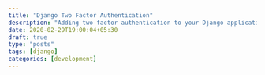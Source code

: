 ```yaml
---
title: "Django Two Factor Authentication"
description: "Adding two factor authentication to your Django application."
date: 2020-02-29T19:00:04+05:30
draft: true
type: "posts"
tags: [django]
categories: [development]
---
```


